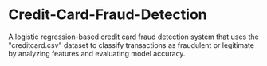 # Credit-Card-Fraud-Detection
A logistic regression-based credit card fraud detection system that uses the "creditcard.csv" dataset to classify transactions as fraudulent or legitimate by analyzing features and evaluating model accuracy.
